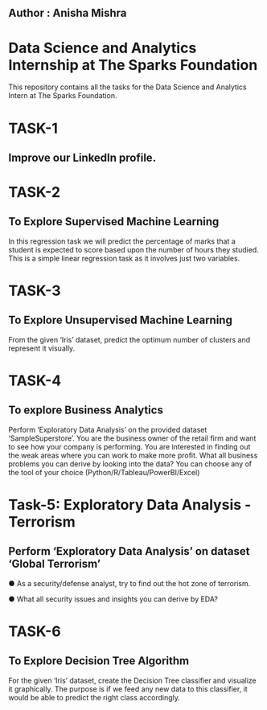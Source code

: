 ## Author : Anisha Mishra
# Data Science and Analytics Internship at The Sparks Foundation
This repository contains all the tasks for the Data Science and Analytics Intern at The Sparks Foundation.

# TASK-1
## Improve our LinkedIn profile.

# TASK-2
## To Explore Supervised Machine Learning
In this regression task we will predict the percentage of marks that a student is expected to score based upon the number of hours they studied. This is a simple linear regression task as it involves just two variables.

# TASK-3
## To Explore Unsupervised Machine Learning
From the given ‘Iris’ dataset, predict the optimum number of clusters and represent it visually.

# TASK-4
## To explore Business Analytics
Perform ‘Exploratory Data Analysis’ on the provided dataset ‘SampleSuperstore’. You are the business owner of the retail firm and want to see how your company is performing. You are interested in finding out the weak areas where you can work to make more profit. What all business problems you can derive by looking into the data? You can choose any of the tool of your choice (Python/R/Tableau/PowerBI/Excel)

# Task-5: Exploratory Data Analysis - Terrorism
## Perform ‘Exploratory Data Analysis’ on dataset ‘Global Terrorism’

● As a security/defense analyst, try to find out the hot zone of terrorism.

● What all security issues and insights you can derive by EDA?

# TASK-6
## To Explore Decision Tree Algorithm
For the given ‘Iris’ dataset, create the Decision Tree classifier and visualize it graphically. The purpose is if we feed any new data to this classifier, it would be able to predict the right class accordingly.
